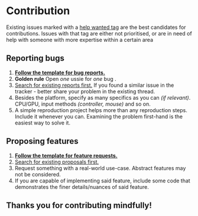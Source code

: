 # Contribution

Existing issues marked with a [help wanted tag](https://github.com/sempitern0/sempitern0/labels/help%20wanted) are the best candidates for contributions. Issues with that tag are either not prioritised, or are in need of help with someone with more expertise within a certain area

## Reporting bugs

1. **[Follow the template for bug reports.](https://github.com/sempitern0/sempitern0/issues/new?assignees=sempitern0&labels=%F0%9F%90%9B+bug&projects=&template=bug_report.md&title)**
2. **Golden rule** Open _one_ ussie for _one_ bug .
3. [Search for existing reports first.](https://github.com/sempitern0/sempitern0/issues) If you found a similar issue in the tracker - better share your problem in the existing thread.
4. Besides the platform, specify as many specifics as you can _(if relevant)_. CPU/GPU, input methods _(controller, mouse)_ and so on.
5. A simple reproduction project helps more than any reproduction steps. Include it whenever you can. Examining the problem first-hand is the easiest way to solve it.

## Proposing features

1. **[Follow the template for feature requests.](https://github.com/sempitern0/sempitern0/issues/new?assignees=sempitern0&labels=%E2%AD%90+feature&projects=&template=feature_request.md&title)**
2. [Search for existing proposals first.](https://github.com/sempitern0/sempitern0/issues)
3. Request something with a real-world use-case. Abstract features may not be considered.
4. If you are capable of implementing said feature, include some code that demonstrates the finer details/nuances of said feature.

## Thanks you for contributing mindfully!

